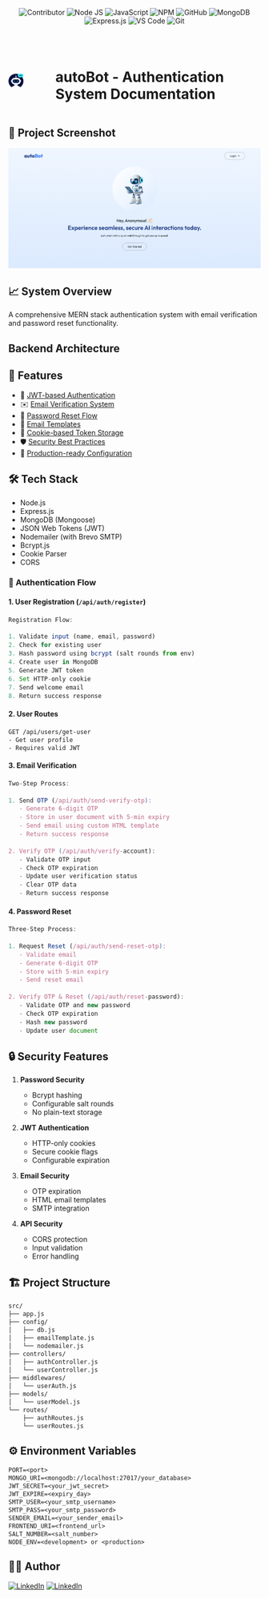 <div align="center">

![Contributor](https://img.shields.io/badge/Contributor-000?style=flat&logo=c&logoColor=whitesmoke) ![Node JS](https://img.shields.io/badge/Node-339933?style=flat&logo=node.js&logoColor=white) ![JavaScript](https://img.shields.io/badge/JavaScript-F7DF1E?style=flat&logo=javascript&logoColor=black) ![NPM](https://img.shields.io/badge/Npm-CC342D?style=flat&logo=npm&logoColor=white)
![GitHub](https://img.shields.io/badge/Github-000?style=flat&logo=github&logoColor=white) ![MongoDB](https://img.shields.io/badge/-MongoDB-4DB33D?style=flat&logo=mongodb&logoColor=white) ![Express.js](https://img.shields.io/badge/-Express.js-000000?style=flat&logo=express&logoColor=white) ![VS Code](https://img.shields.io/badge/-VS%20Code-007ACC?style=flat&logo=visual-studio-code&logoColor=white) ![Git](https://img.shields.io/badge/-Git-F05032?style=flat&logo=git&logoColor=white)

</div>

<br />
<br />

<div style='display: flex; align-items: center; gap: 4rem'>
<img src="../client/public/favicon.png" width="30"/>

# autoBot - Authentication System Documentation
</div>

## 📸 Project Screenshot

![Project Screenshot](../client/public/banner.png)

## 📈 System Overview

A comprehensive MERN stack authentication system with email verification and password reset functionality.

## Backend Architecture

## 🚀 Features

- 🔐 [JWT-based Authentication](#1-user-registration-apiauthregister)
- ✉️ [Email Verification System](#3-email-verification)
- 🔑 [Password Reset Flow](#4-password-reset)
- 📧 [Email Templates](#-security-features)
- 🍪 [Cookie-based Token Storage](#-security-features)
- 🛡️ [Security Best Practices](#-security-features)
- 🚀 [Production-ready Configuration](#)

## 🛠️ Tech Stack

- Node.js
- Express.js
- MongoDB (Mongoose)
- JSON Web Tokens (JWT)
- Nodemailer (with Brevo SMTP)
- Bcrypt.js
- Cookie Parser
- CORS

### 🔑 Authentication Flow

#### 1. User Registration (`/api/auth/register`)
```javascript
Registration Flow:

1. Validate input (name, email, password)
2. Check for existing user
3. Hash password using bcrypt (salt rounds from env)
4. Create user in MongoDB
5. Generate JWT token
6. Set HTTP-only cookie
7. Send welcome email
8. Return success response
```

#### 2. User Routes
```
GET /api/users/get-user
- Get user profile
- Requires valid JWT
```

#### 3. Email Verification
```javascript
Two-Step Process:

1. Send OTP (/api/auth/send-verify-otp):
   - Generate 6-digit OTP
   - Store in user document with 5-min expiry
   - Send email using custom HTML template
   - Return success response

2. Verify OTP (/api/auth/verify-account):
   - Validate OTP input
   - Check OTP expiration
   - Update user verification status
   - Clear OTP data
   - Return success response
```

#### 4. Password Reset
```javascript
Three-Step Process:

1. Request Reset (/api/auth/send-reset-otp):
   - Validate email
   - Generate 6-digit OTP
   - Store with 5-min expiry
   - Send reset email

2. Verify OTP & Reset (/api/auth/reset-password):
   - Validate OTP and new password
   - Check OTP expiration
   - Hash new password
   - Update user document
```

## 🔒 Security Features

1. **Password Security**
   - Bcrypt hashing
   - Configurable salt rounds
   - No plain-text storage

2. **JWT Authentication**
   - HTTP-only cookies
   - Secure cookie flags
   - Configurable expiration

3. **Email Security**
   - OTP expiration
   - HTML email templates
   - SMTP integration

4. **API Security**
   - CORS protection
   - Input validation
   - Error handling

## 🏗️ Project Structure
```
src/
├── app.js
├── config/
│   ├── db.js
│   ├── emailTemplate.js
│   └── nodemailer.js
├── controllers/
│   ├── authController.js
│   └── userController.js
├── middlewares/
│   └── userAuth.js
├── models/
│   └── userModel.js
└── routes/
    ├── authRoutes.js
    └── userRoutes.js
```

## ⚙️ Environment Variables

```env
PORT=<port>
MONGO_URI=<mongodb://localhost:27017/your_database>
JWT_SECRET=<your_jwt_secret>
JWT_EXPIRE=<expiry_day>
SMTP_USER=<your_smtp_username>
SMTP_PASS=<your_smtp_password>
SENDER_EMAIL=<your_sender_email>
FRONTEND_URI=<frontend_url>
SALT_NUMBER=<salt_number>
NODE_ENV=<development> or <production>
```

## 👨‍💻 Author

[![LinkedIn][github-shield]][github-url]
[![LinkedIn][linkedin-shield]][linkedin-url]




[github-shield]: https://img.shields.io/badge/-GitHub-black.svg?style=flat-square&logo=github&color=555&logoColor=white
[github-url]: https://github.com/Limon00001
[linkedin-shield]: https://img.shields.io/badge/-LinkedIn-black.svg?style=flat-square&logo=linkedin&colorB=555
[linkedin-url]: https://www.linkedin.com/in/monayem-hossain-limon/
